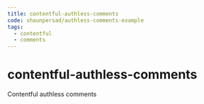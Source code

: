 ```yaml
---
title: contentful-authless-comments
code: shaunpersad/authless-comments-example
tags: 
  - contentful
  - comments
---
```


# contentful-authless-comments

Contentful authless comments 
